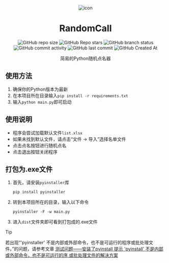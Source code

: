 <div align="center">

![icon](https://github.com/user-attachments/assets/43b3bb7e-5dd7-45cf-993c-e968d9051d51)

# RandomCall
![GitHub repo size](https://img.shields.io/github/repo-size/Meltide/RandomCall)
![GitHub Repo stars](https://img.shields.io/github/stars/Meltide/RandomCall?style=flat)
![GitHub branch status](https://img.shields.io/github/checks-status/Meltide/RandomCall/main)
![GitHub commit activity](https://img.shields.io/github/commit-activity/t/Meltide/RandomCall)
![GitHub last commit](https://img.shields.io/github/last-commit/Meltide/RandomCall)
![GitHub Created At](https://img.shields.io/github/created-at/Meltide/RandomCall) 

简易的Python随机点名器

</div>

## 使用方法
1. 确保你的Python版本为最新
2. 在本项目所在目录输入`pip install -r requirements.txt`
3. 输入`python main.py`即可启动

## 使用说明
- 程序会尝试加载默认文件`list.xlsx`
- 如果未找到默认文件，请点击“文件 -> 导入”选择名单文件
- 点击点名按钮进行随机点名
- 点击退出按钮关闭程序

## 打包为.exe文件
1. 首先，请安装`pyinstaller`库
    ```
    pip install pyinstaller
    ```
2. 转到本项目所在的目录，输入以下命令
    ```
    pyinstaller -F -w main.py
    ```
3. 进入`dist`文件夹即可看到打包成的.exe文件

> [!TIP]
> 若出现“'pyinstaller' 不是内部或外部命令，也不是可运行的程序或批处理文件。”的问题，请参考文章 [测试问题——安装了pyinstall 提示 'pyinstall' 不是内部或外部命令，也不是可运行的序 或批处理文件的解决方案](https://www.cnblogs.com/chenyq/p/15190506.html)
